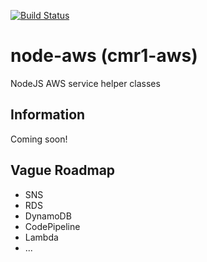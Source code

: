 [![Build Status](https://travis-ci.org/cmr1/node-aws.svg?branch=master)](https://travis-ci.org/cmr1/node-aws)

# node-aws (cmr1-aws)
NodeJS AWS service helper classes

## Information
Coming soon!


## Vague Roadmap

* SNS
* RDS
* DynamoDB
* CodePipeline
* Lambda
* ...

